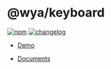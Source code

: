 # \@wya/keyboard
[![npm][npm-image]][npm-url] [![changelog][changelog-image]][changelog-url]

- [Demo](https://wya-team.github.io/wya-keyboard/demo/index.html)

- [Documents](https://wya-team.github.io/wya-keyboard/docs/#/)

<!--  以下内容无视  -->
[changelog-image]: https://img.shields.io/badge/changelog-md-blue.svg
[changelog-url]: CHANGELOG.md

[npm-image]: https://img.shields.io/npm/v/@wya/keyboard.svg
[npm-url]: https://www.npmjs.com/package/@wya/keyboard
